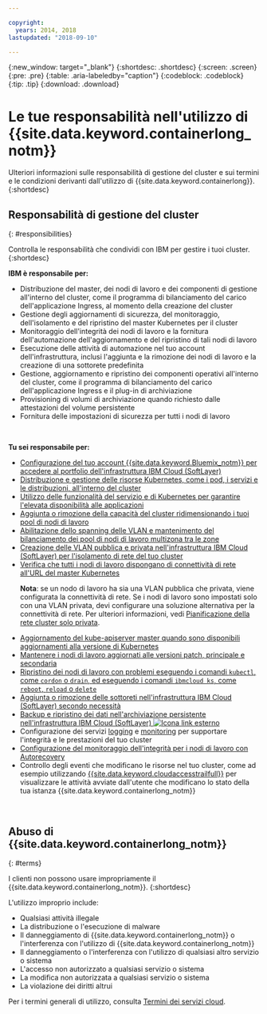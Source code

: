 ```yaml
---

copyright:
  years: 2014, 2018
lastupdated: "2018-09-10"

---
```


{:new_window: target="_blank"}
{:shortdesc: .shortdesc}
{:screen: .screen}
{:pre: .pre}
{:table: .aria-labeledby="caption"}
{:codeblock: .codeblock}
{:tip: .tip}
{:download: .download}



# Le tue responsabilità nell'utilizzo di {{site.data.keyword.containerlong_notm}}
Ulteriori informazioni sulle responsabilità di gestione del cluster e sui termini e le condizioni derivanti dall'utilizzo di {{site.data.keyword.containerlong}}.
{:shortdesc}

## Responsabilità di gestione del cluster
{: #responsibilities}

Controlla le responsabilità che condividi con IBM per gestire i tuoi cluster.
{:shortdesc}

**IBM è responsabile per:**

- Distribuzione del master, dei nodi di lavoro e dei componenti di gestione all'interno del cluster, come il programma di bilanciamento del carico dell'applicazione Ingress, al momento della creazione del cluster
- Gestione degli aggiornamenti di sicurezza, del monitoraggio, dell'isolamento e del ripristino del master Kubernetes per il cluster
- Monitoraggio dell'integrità dei nodi di lavoro e la fornitura dell'automazione dell'aggiornamento e del ripristino di tali nodi di lavoro
- Esecuzione delle attività di automazione nel tuo account dell'infrastruttura, inclusi l'aggiunta e la rimozione dei nodi di lavoro e la creazione di una sottorete predefinita
- Gestione, aggiornamento e ripristino dei componenti operativi all'interno del cluster, come il programma di bilanciamento del carico dell'applicazione Ingress e il plug-in di archiviazione
- Provisioning di volumi di archiviazione quando richiesto dalle attestazioni del volume persistente
- Fornitura delle impostazioni di sicurezza per tutti i nodi di lavoro

</br>

**Tu sei responsabile per:**

- [Configurazione del tuo account {{site.data.keyword.Bluemix_notm}} per accedere al portfolio dell'infrastruttura IBM Cloud (SoftLayer)](cs_troubleshoot_clusters.html#cs_credentials)
- [Distribuzione e gestione delle risorse Kubernetes, come i pod, i servizi e le distribuzioni, all'interno del cluster](cs_app.html#app_cli)
- [Utilizzo delle funzionalità del servizio e di Kubernetes per garantire l'elevata disponibilità alle applicazioni](cs_app.html#highly_available_apps)
- [Aggiunta o rimozione della capacità del cluster ridimensionando i tuoi pool di nodi di lavoro](cs_clusters.html#add_workers)
- [Abilitazione dello spanning delle VLAN e mantenimento del bilanciamento dei pool di nodi di lavoro multizona tra le zone](cs_clusters_planning.html#ha_clusters)
- [Creazione delle VLAN pubblica e privata nell'infrastruttura IBM Cloud (SoftLayer) per l'isolamento di rete del tuo cluster](/docs/infrastructure/vlans/getting-started.html#getting-started-with-vlans)
- [Verifica che tutti i nodi di lavoro dispongano di connettività di rete all'URL del master Kubernetes](cs_firewall.html#firewall) <p>**Nota**: se un nodo di lavoro ha sia una VLAN pubblica che privata, viene configurata la connettività di rete. Se i nodi di lavoro sono impostati solo con una VLAN privata, devi configurare una soluzione alternativa per la connettività di rete. Per ulteriori informazioni, vedi [Pianificazione della rete cluster solo privata](cs_network_cluster.html#private_vlan). </p>
- [Aggiornamento del kube-apiserver master quando sono disponibili aggiornamenti alla versione di Kubernetes](cs_cluster_update.html#master)
- [Mantenere i nodi di lavoro aggiornati alle versioni patch, principale e secondaria](cs_cluster_update.html#worker_node)
- [Ripristino dei nodi di lavoro con problemi eseguendo i comandi `kubectl`, come `cordon` o `drain`, ed eseguendo i comandi `ibmcloud ks`, come `reboot`, `reload` o `delete`](cs_cli_reference.html#cs_worker_reboot)
- [Aggiunta o rimozione delle sottoreti nell'infrastruttura IBM Cloud (SoftLayer) secondo necessità](cs_subnets.html#subnets)
- [Backup e ripristino dei dati nell'archiviazione persistente nell'infrastruttura IBM Cloud (SoftLayer) ![Icona link esterno](../icons/launch-glyph.svg "Icona link esterno")](../services/RegistryImages/ibm-backup-restore/index.html)
- Configurazione dei servizi [logging](cs_health.html#logging) e [monitoring](cs_health.html#view_metrics) per supportare l'integrità e le prestazioni del tuo cluster
- [Configurazione del monitoraggio dell'integrità per i nodi di lavoro con Autorecovery](cs_health.html#autorecovery)
- Controllo degli eventi che modificano le risorse nel tuo cluster, come ad esempio utilizzando [{{site.data.keyword.cloudaccesstrailfull}}](cs_at_events.html#at_events) per visualizzare le attività avviate dall'utente che modificano lo stato della tua istanza {{site.data.keyword.containerlong_notm}}

<br />


## Abuso di {{site.data.keyword.containerlong_notm}}
{: #terms}

I clienti non possono usare impropriamente il {{site.data.keyword.containerlong_notm}}.
{:shortdesc}

L'utilizzo improprio include:

*   Qualsiasi attività illegale
*   La distribuzione o l'esecuzione di malware
*   Il danneggiamento di {{site.data.keyword.containerlong_notm}} o l'interferenza
con l'utilizzo di {{site.data.keyword.containerlong_notm}}
*   Il danneggiamento o l'interferenza con l'utilizzo di qualsiasi altro servizio o sistema
*   L'accesso non autorizzato a qualsiasi servizio o sistema
*   La modifica non autorizzata a qualsiasi servizio o sistema
*   La violazione dei diritti altrui


Per i termini generali di utilizzo, consulta [Termini dei
servizi cloud](https://console.bluemix.net/docs/overview/terms-of-use/notices.html#terms).
